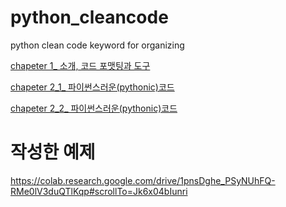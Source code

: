 # python_cleancode
python clean code keyword for organizing


[chapeter 1_ 소개, 코드 포맷팅과 도구](https://github.com/KoGaYoung/python_cleancode/blob/main/Capter_1.md "1장")

[chapeter 2_1_ 파이썬스러운(pythonic)코드](https://github.com/KoGaYoung/python_cleancode/blob/main/Capter_2.md "2장")


[chapeter 2_2_ 파이썬스러운(pythonic)코드](https://github.com/KoGaYoung/python_cleancode/blob/main/Capter_2_2.md)

# 작성한 예제
https://colab.research.google.com/drive/1pnsDghe_PSyNUhFQ-RMe0lV3duQTlKqp#scrollTo=Jk6x04bIunri
